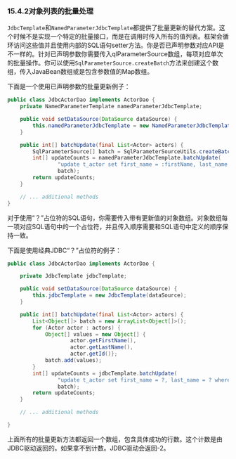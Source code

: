 ### 15.4.2**对象列表的批量处理**

`JdbcTemplate`和`NamedParameterJdbcTemplate`都提供了批量更新的替代方案。这个时候不是实现一个特定的批量接口，而是在调用时传入所有的值列表。框架会循环访问这些值并且使用内部的SQL语句setter方法。你是否已声明参数对应API是不一样的。针对已声明参数你需要传入qlParameterSource数组，每项对应单次的批量操作。你可以使用`SqlParameterSource.createBatch`方法来创建这个数组，传入JavaBean数组或是包含参数值的Map数组。

下面是一个使用已声明参数的批量更新例子：

```java
public class JdbcActorDao implements ActorDao {
    private NamedParameterTemplate namedParameterJdbcTemplate;

    public void setDataSource(DataSource dataSource) {
        this.namedParameterJdbcTemplate = new NamedParameterJdbcTemplate(dataSource);
    }

    public int[] batchUpdate(final List<Actor> actors) {
        SqlParameterSource[] batch = SqlParameterSourceUtils.createBatch(actors.toArray());
        int[] updateCounts = namedParameterJdbcTemplate.batchUpdate(
                "update t_actor set first_name = :firstName, last_name = :lastName where id = :id",
                batch);
        return updateCounts;
    }

    // ... additional methods
}
```

对于使用“？”占位符的SQL语句，你需要传入带有更新值的对象数组。对象数组每一项对应SQL语句中的一个占位符，并且传入顺序需要和SQL语句中定义的顺序保持一致。

下面是使用经典JDBC“？”占位符的例子：

```java
public class JdbcActorDao implements ActorDao {

    private JdbcTemplate jdbcTemplate;

    public void setDataSource(DataSource dataSource) {
        this.jdbcTemplate = new JdbcTemplate(dataSource);
    }

    public int[] batchUpdate(final List<Actor> actors) {
        List<Object[]> batch = new ArrayList<Object[]>();
        for (Actor actor : actors) {
            Object[] values = new Object[] {
                    actor.getFirstName(),
                    actor.getLastName(),
                    actor.getId()};
            batch.add(values);
        }
        int[] updateCounts = jdbcTemplate.batchUpdate(
                "update t_actor set first_name = ?, last_name = ? where id = ?",
                batch);
        return updateCounts;
    }

    // ... additional methods

}
```

上面所有的批量更新方法都返回一个数组，包含具体成功的行数。这个计数是由JDBC驱动返回的。如果拿不到计数。JDBC驱动会返回-2。

